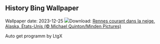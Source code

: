 ## History Bing Wallpaper
Wallpaper date: 2023-12-25
![](https://www.bing.com/th?id=OHR.CaribouChristmas_FR-FR4671431389_UHD.jpg&w=1000)Download: [Rennes courant dans la neige, Alaska, États-Unis (© Michael Quinton/Minden Pictures)](https://www.bing.com/th?id=OHR.CaribouChristmas_FR-FR4671431389_UHD.jpg)

Auto get programm by LtgX
